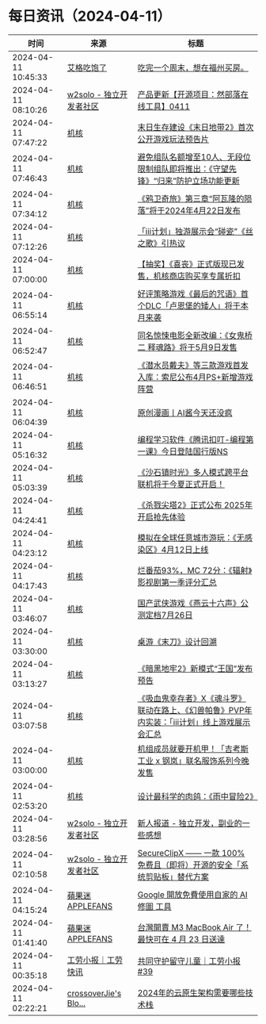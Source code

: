 ﻿# 每日资讯（2024-04-11）

|时间|来源|标题|
|---|---|---|
|2024-04-11 10:45:33|[艾格吃饱了](https://feedpress.me/wx-aigechibaole)|[吃完一个周末，想在福州买房。](http://mp.weixin.qq.com/s?__biz=MjM5NTYxODQyMA%3D%3D&mid=2653451475&idx=1&sn=1f546bc7fe6250d1a208847d49ea4c38)|
|2024-04-11 08:10:26|[w2solo - 独立开发者社区](https://w2solo.com/topics/feed)|[产品更新【开源项目：然部落在线工具】0411](https://w2solo.com/topics/4545)|
|2024-04-11 07:47:22|[机核](https://www.gcores.com/rss)|[末日生存建设《末日地带2》首次公开游戏玩法预告片](https://www.gcores.com/articles/180175)|
|2024-04-11 07:46:43|[机核](https://www.gcores.com/rss)|[避免组队名额增至10人、无段位限制组队即将推出：《守望先锋》“归来”防护立场功能更新](https://www.gcores.com/articles/180174)|
|2024-04-11 07:34:12|[机核](https://www.gcores.com/rss)|[《鸦卫奇旅》第三章“阿瓦隆的陨落”将于2024年4月22日发布](https://www.gcores.com/articles/180173)|
|2024-04-11 07:12:26|[机核](https://www.gcores.com/rss)|[「iii计划」独游展示会“碰瓷”《丝之歌》引热议](https://www.gcores.com/articles/180166)|
|2024-04-11 07:00:00|[机核](https://www.gcores.com/rss)|[【抽奖】《喜丧》正式版现已发售，机核商店购买享专属折扣](https://www.gcores.com/articles/180123)|
|2024-04-11 06:55:14|[机核](https://www.gcores.com/rss)|[好评策略游戏《最后的咒语》首个DLC「卢恩堡的矮人」将于本月来袭](https://www.gcores.com/articles/180171)|
|2024-04-11 06:52:47|[机核](https://www.gcores.com/rss)|[同名惊悚电影全新改编：《女鬼桥二 释魂路》将于5月9日发售](https://www.gcores.com/articles/180170)|
|2024-04-11 06:46:51|[机核](https://www.gcores.com/rss)|[《潜水员戴夫》等三款游戏首发入库：索尼公布4月PS+新增游戏阵营](https://www.gcores.com/articles/180168)|
|2024-04-11 06:04:39|[机核](https://www.gcores.com/rss)|[原创漫画丨AI酱今天还没疯](https://www.gcores.com/articles/180162)|
|2024-04-11 05:16:32|[机核](https://www.gcores.com/rss)|[编程学习软件《腾讯扣叮-编程第一课》今日登陆国行版NS](https://www.gcores.com/articles/180161)|
|2024-04-11 05:03:39|[机核](https://www.gcores.com/rss)|[《沙石镇时光》多人模式跨平台联机将于今夏正式开启！](https://www.gcores.com/articles/180160)|
|2024-04-11 04:24:41|[机核](https://www.gcores.com/rss)|[《杀戮尖塔2》正式公布 2025年开启抢先体验](https://www.gcores.com/articles/180156)|
|2024-04-11 04:23:12|[机核](https://www.gcores.com/rss)|[模拟在全球任意城市游玩：《无感染区》4月12日上线](https://www.gcores.com/articles/180158)|
|2024-04-11 04:17:43|[机核](https://www.gcores.com/rss)|[烂番茄93%，MC 72分：《辐射》影视剧第一季评分汇总](https://www.gcores.com/articles/180154)|
|2024-04-11 03:46:07|[机核](https://www.gcores.com/rss)|[国产武侠游戏《燕云十六声》公测定档7月26日](https://www.gcores.com/articles/180155)|
|2024-04-11 03:30:00|[机核](https://www.gcores.com/rss)|[桌游《末刀》设计回溯](https://www.gcores.com/articles/180136)|
|2024-04-11 03:13:27|[机核](https://www.gcores.com/rss)|[《暗黑地牢2》新模式“王国”发布预告](https://www.gcores.com/articles/180153)|
|2024-04-11 03:07:58|[机核](https://www.gcores.com/rss)|[《吸血鬼幸存者》X《魂斗罗》联动在路上、《幻兽帕鲁》PVP年内实装：「iii计划」线上游戏展示会汇总](https://www.gcores.com/articles/180147)|
|2024-04-11 03:00:00|[机核](https://www.gcores.com/rss)|[机组成员就要开机甲！「吉考斯工业 x 钢岚」联名服饰系列今晚发售](https://www.gcores.com/articles/179198)|
|2024-04-11 02:53:20|[机核](https://www.gcores.com/rss)|[设计最科学的肉鸽：《雨中冒险2》](https://www.gcores.com/articles/180021)|
|2024-04-11 03:28:56|[w2solo - 独立开发者社区](https://w2solo.com/topics/feed)|[新人报道 - 独立开发，副业的一些感想](https://w2solo.com/topics/4544)|
|2024-04-11 02:10:58|[w2solo - 独立开发者社区](https://w2solo.com/topics/feed)|[SecureClipX —— 一款 100% 免费且（即将）开源的安全「系统剪贴板」替代方案](https://w2solo.com/topics/4543)|
|2024-04-11 04:15:24|[蘋果迷 APPLEFANS](https://applefans.today/feed/)|[Google 開放免費使用自家的 AI 修圖 工具](https://applefans.today/2024-04-google-photos-editing-features-availability/)|
|2024-04-11 01:41:40|[蘋果迷 APPLEFANS](https://applefans.today/feed/)|[台灣開賣 M3 MacBook Air 了！最快可在 4 月 23 日送達](https://applefans.today/2024-04-tw-launch-m3-chip-macbook-air/)|
|2024-04-11 00:35:18|[工劳小报｜工劳快讯](https://newsletter.laborinfocn.com/rss)|[共同守护留守儿童｜工劳小报 #39](https://feeds.laborinfozh.com/issue39/)|
|2024-04-11 02:22:21|[crossoverJie's Blo...](https://crossoverjie.top/atom.xml)|[2024年的云原生架构需要哪些技术栈](http://crossoverjie.top/2024/04/11/ob/2024-cloud-native/)|
